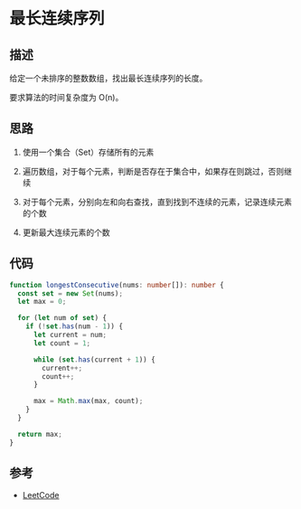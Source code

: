 # 最长连续序列

## 描述

给定一个未排序的整数数组，找出最长连续序列的长度。

要求算法的时间复杂度为 O(n)。


## 思路

1. 使用一个集合（Set）存储所有的元素

2. 遍历数组，对于每个元素，判断是否存在于集合中，如果存在则跳过，否则继续

3. 对于每个元素，分别向左和向右查找，直到找到不连续的元素，记录连续元素的个数

4. 更新最大连续元素的个数

## 代码

```ts
function longestConsecutive(nums: number[]): number {
  const set = new Set(nums);
  let max = 0;

  for (let num of set) {
    if (!set.has(num - 1)) {
      let current = num;
      let count = 1;

      while (set.has(current + 1)) {
        current++;
        count++;
      }

      max = Math.max(max, count);
    }
  }

  return max;
}

```

## 参考

- [LeetCode](https://leetcode-cn.com/problems/longest-consecutive-sequence)
